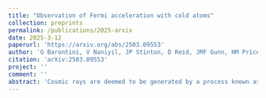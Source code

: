 ```yaml
---
title: "Observation of Fermi acceleration with cold atoms"
collection: preprints
permalink: /publications/2025-arxiv
date: 2025-3-12
paperurl: 'https://arxiv.org/abs/2503.09553'
author: 'G Barontini, V Naniyil, JP Stinton, D Reid, JMF Gunn, HM Price, AB Deb, D Caprioli, V Guarrera'
citation: 'arXiv:2503.09553'
project: ''
comment: ''
abstract: 'Cosmic rays are deemed to be generated by a process known as ``Fermi acceleration", in which charged particles scatter against magnetic fluctuations in astrophysical plasmas. The process itself is however universal, has both classical and quantum formulations, and is at the basis of dynamical systems with interesting mathematical properties, such as the celebrated Fermi-Ulam model. Despite its effectiveness in accelerating particles, Fermi acceleration has so far eluded unambiguous verifications in laboratory settings. Here, we realize the first fully controllable Fermi accelerator by colliding ultracold atoms against engineered movable potential barriers. We demonstrate that our Fermi accelerator, which is only 100 um in size, can produce ultracold atomic jets with velocities above half a meter per second. Adding dissipation, we also experimentally test Bell's general argument for the ensuing energy spectra, which is at the basis of any model of cosmic ray acceleration. On the one hand, our work effectively opens the window to the study of high energy astrophysics with cold atoms, offering new capabilities for the understanding of phenomena such as diffusive acceleration at collisionless shocks. On the other, the performance of our Fermi accelerator is competitive with those of best-in-class accelerating methods used in quantum technology and quantum colliders, but with substantially simpler implementation and virtually no upper limit.'
---
```

